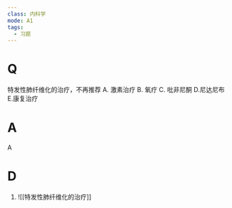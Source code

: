 ```yaml
---
class: 内科学
mode: A1
tags:
  - 习题
---
```


# Q
特发性肺纤维化的治疗，不再推荐
A. 激素治疗
B. 氧疗 
C. 吡非尼酮
D.尼达尼布 
E.康复治疗
# A
A
# D
1. ![[特发性肺纤维化的治疗]]